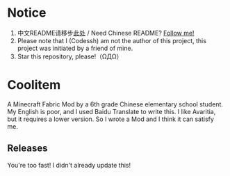 # Notice

1. 中文README请移步[此处](./README-cn.md) / Need Chinese README? [Follow me!](./README-cn.md)
2. Please note that I (Codessh) am not the author of this project, this project was initiated by a friend of mine.
3. Star this repository, please!（ΩДΩ）

# Coolitem

A Minecraft Fabric Mod by a 6th grade Chinese elementary school student.
My English is poor, and I used Baidu Translate to write this.
I like Avaritia, but it requires a lower version. So I wrote a Mod and I think it can satisfy me.

## Releases

You're too fast! I didn't already update this!

<!-- markdownlint-disable-file required-headings -->
